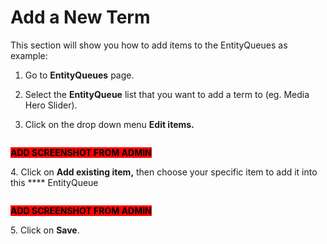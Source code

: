 # Add a New Term

This section will show you how to add items to the EntityQueues as example:

1. Go to **EntityQueues** page.
2. Select the **EntityQueue** list that you want to add a term to (eg. Media Hero Slider).
3.  Click on the drop down menu **Edit items.**

    <figure><img src="https://lh4.googleusercontent.com/IJkAwH8QZJnJmleAkQNWHEKnDrIycDMi_OCaR9M7T4vqduRKaaBf2wmrNQ8nbHvIvgNle8Zk2e3s1xZ1R_Ox2g-nzUaZ9nH6N0OHgZKLiDyWB5rGMZ1QhC_-c0bjilA8NRO1S9cn4ibpFP1xubJPHd8" alt=""><figcaption></figcaption></figure>

<mark style="background-color:red;">**ADD SCREENSHOT FROM ADMIN**</mark>

4\. Click on **Add existing item,** then choose your specific item to add it into this \*\*\*\* EntityQueue

<figure><img src="https://lh4.googleusercontent.com/QX_XETSu8AKCSwfJawFnNHhVPqRD5qD2iVP3VwxhGoh0D5mTE-xjAq2DR45klYy5OAZS-AqHyUr-UyOJu3Kbjiv0yIBILQAoUuxms-TmUadL2FZmym-15RwMmw61n87ALtghexrzw71mZMHm_9eZjb4" alt=""><figcaption></figcaption></figure>

<mark style="background-color:red;">**ADD SCREENSHOT FROM ADMIN**</mark>

5\. Click on **Save**.
